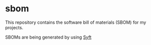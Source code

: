 # sbom

This repository contains the software bill of materials (SBOM) for my projects.

SBOMs are being generated by using [Syft](https://github.com/anchore/syft)